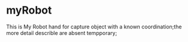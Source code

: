 # myRobot
This is My Robot hand for capture object with a known coordination;the more detail describle are absent tempporary;
